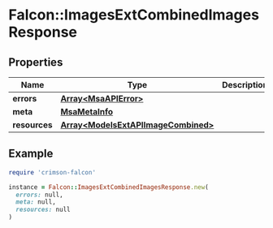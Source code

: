 # Falcon::ImagesExtCombinedImagesResponse

## Properties

| Name | Type | Description | Notes |
| ---- | ---- | ----------- | ----- |
| **errors** | [**Array&lt;MsaAPIError&gt;**](MsaAPIError.md) |  | [optional] |
| **meta** | [**MsaMetaInfo**](MsaMetaInfo.md) |  |  |
| **resources** | [**Array&lt;ModelsExtAPIImageCombined&gt;**](ModelsExtAPIImageCombined.md) |  |  |

## Example

```ruby
require 'crimson-falcon'

instance = Falcon::ImagesExtCombinedImagesResponse.new(
  errors: null,
  meta: null,
  resources: null
)
```

